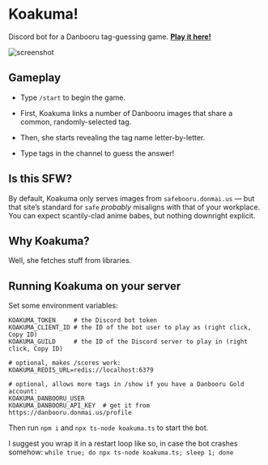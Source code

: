 # Koakuma!
Discord bot for a Danbooru tag-guessing game. [**Play it here!**](https://discord.gg/ZyrkTTS)

![screenshot](screenshot.png)

## Gameplay
* Type `/start` to begin the game.

* First, Koakuma links a number of Danbooru images that share a common, randomly-selected tag.

* Then, she starts revealing the tag name letter-by-letter.

* Type tags in the channel to guess the answer!

## Is this SFW?
By default, Koakuma only serves images from `safebooru.donmai.us` — but that site’s standard for `safe` *probably* misaligns with that of your workplace. You can expect scantily-clad anime babes, but nothing downright explicit.

## Why Koakuma?
Well, she fetches stuff from libraries.

## Running Koakuma on your server
Set some environment variables:

```
KOAKUMA_TOKEN     # the Discord bot token
KOAKUMA_CLIENT_ID # the ID of the bot user to play as (right click, Copy ID)
KOAKUMA_GUILD     # the ID of the Discord server to play in (right click, Copy ID)

# optional, makes /scores work:
KOAKUMA_REDIS_URL=redis://localhost:6379

# optional, allows more tags in /show if you have a Danbooru Gold account:
KOAKUMA_DANBOORU_USER
KOAKUMA_DANBOORU_API_KEY  # get it from https://danbooru.donmai.us/profile
```

Then run `npm i` and `npx ts-node koakuma.ts` to start the bot.

I suggest you wrap it in a restart loop like so, in case the bot crashes somehow: `while true; do npx ts-node koakuma.ts; sleep 1; done`
